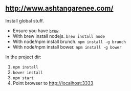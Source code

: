 
http://www.ashtangarenee.com/
-----------------------------

Install global stuff.

* Ensure you have [`brew`](http://brew.sh/).
* With brew install nodejs. `brew install node`
* With node/npm install brunch. `npm install -g brunch`
* With node/npm install bower. `npm install -g bower`

In the project dir:

1. `npm install`
2. `bower install`
3. `npm start`
4. Point browser to [http://localhost:3333](http://localhost:3333)
